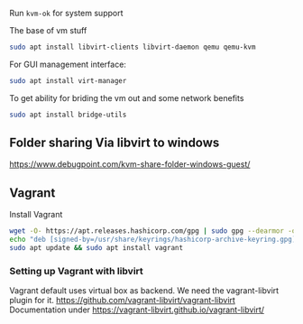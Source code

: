 

Run `kvm-ok` for system support 


The base of vm stuff

```sh
sudo apt install libvirt-clients libvirt-daemon qemu qemu-kvm
```

For GUI management interface:
```sh
sudo apt install virt-manager
```

To get ability for briding the vm out and some network benefits
```sh 
sudo apt install bridge-utils
```


## Folder sharing Via libvirt to windows 

https://www.debugpoint.com/kvm-share-folder-windows-guest/



## Vagrant 

Install Vagrant 
```sh
wget -O- https://apt.releases.hashicorp.com/gpg | sudo gpg --dearmor -o /usr/share/keyrings/hashicorp-archive-keyring.gpg
echo "deb [signed-by=/usr/share/keyrings/hashicorp-archive-keyring.gpg] https://apt.releases.hashicorp.com $(lsb_release -cs) main" | sudo tee /etc/apt/sources.list.d/hashicorp.list
sudo apt update && sudo apt install vagrant
```


### Setting up Vagrant with libvirt

Vagrant default uses virtual box as backend. We need the vagrant-libvirt plugin for it. https://github.com/vagrant-libvirt/vagrant-libvirt Documentation under https://vagrant-libvirt.github.io/vagrant-libvirt/

